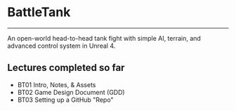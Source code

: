 # BattleTank
****

An open-world head-to-head tank fight with simple AI, terrain, and advanced control system in Unreal 4.

## Lectures completed so far
* BT01 Intro, Notes, & Assets
* BT02 Game Design Document (GDD)
* BT03 Setting up a GitHub "Repo"
